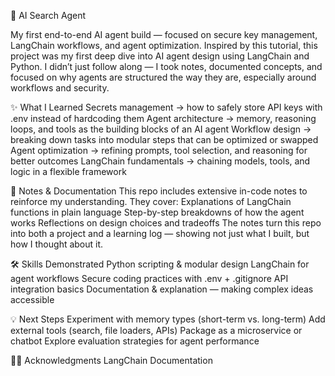 🧠 AI Search Agent

My first end-to-end AI agent build — focused on secure key management, LangChain workflows, and agent optimization.
Inspired by this tutorial, this project was my first deep dive into AI agent design using LangChain and Python.
I didn’t just follow along — I took notes, documented concepts, and focused on why agents are structured the way they are, especially around workflows and security.

✨ What I Learned
Secrets management → how to safely store API keys with .env instead of hardcoding them
Agent architecture → memory, reasoning loops, and tools as the building blocks of an AI agent
Workflow design → breaking down tasks into modular steps that can be optimized or swapped
Agent optimization → refining prompts, tool selection, and reasoning for better outcomes
LangChain fundamentals → chaining models, tools, and logic in a flexible framework

📝 Notes & Documentation
This repo includes extensive in-code notes to reinforce my understanding. They cover:
Explanations of LangChain functions in plain language
Step-by-step breakdowns of how the agent works
Reflections on design choices and tradeoffs
The notes turn this repo into both a project and a learning log — showing not just what I built, but how I thought about it.

🛠️ Skills Demonstrated
Python scripting & modular design
LangChain for agent workflows
Secure coding practices with .env + .gitignore
API integration basics
Documentation & explanation — making complex ideas accessible

💡 Next Steps
Experiment with memory types (short-term vs. long-term)
Add external tools (search, file loaders, APIs)
Package as a microservice or chatbot
Explore evaluation strategies for agent performance

🙌🏽 Acknowledgments
LangChain Documentation
